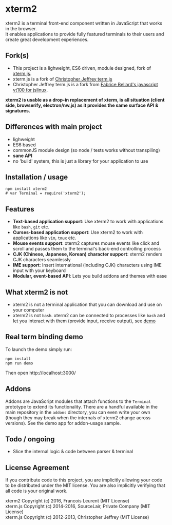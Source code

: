 # xterm2

xterm2 is a terminal front-end component written in JavaScript that works in the browser.  
It enables applications to provide fully featured terminals to their users and create great development experiences.


## Fork(s)
- This project is a lighweight, ES6 driven, module designed, fork of [xterm.js](https://github.com/sourcelair/xterm.js).
- xterm.js is a fork of [Christopher Jeffrey term.js](https://github.com/chjj/term.js/)
- Christopher Jeffrey term.js is a fork from [Fabrice Bellard's javascript vt100 for jslinux](http://bellard.org/jslinux/).

**xterm2 is usable as a drop-in replacement of xterm, is all situation (client side, browserify, electron/nw.js) as it provides the same surface API & signatures.**


## Differences with main project
* lighweight
* ES6 based 
* commonJS module design (so node / tests works without transpiling)
* **sane API**
* no 'build' system, this is just a library for your application to use


## Installation / usage

```
npm install xterm2
# var Terminal = require('xterm2');
```


## Features
- **Text-based application support**: Use xterm2 to work with applications like `bash`, `git` etc.
- **Curses-based application support**: Use xterm2 to work with applications like `vim`, `tmux` etc.
- **Mouse events support**: xterm2 captures mouse events like click and scroll and passes them to the terminal's back-end controlling process
- **CJK (Chinese, Japanese, Korean) character support**: xterm2 renders CJK characters seamlessly
- **IME support**: Insert international (including CJK) characters using IME input with your keyboard
- **Modular, event-based API**: Lets you build addons and themes with ease

## What xterm2 is not
- xterm2 is not a terminal application that you can download and use on your computer
- xterm2 is not `bash`. xterm2 can be connected to processes like `bash` and let you interact with them (provide input, receive output), see [demo](https://github.com/131/xterm2)


## Real term binding demo

To launch the demo simply run:
```
npm install
npm run demo
```
Then open http://localhost:3000/

## Addons

Addons are JavaScript modules that attach functions to the `Terminal` prototype to extend its functionality. There are a handful available in the main repository in the `addons` directory, you can even write your own (though they may break when the internals of xterm2 change across versions).
See the demo app for addon-usage sample.

## Todo  / ongoing
* Slice the internal logic & code between parser & terminal


## License Agreement

If you contribute code to this project, you are implicitly allowing your code to be distributed under the MIT license. You are also implicitly verifying that all code is your original work.

xterm2 Copyright (c) 2016, Francois Leurent (MIT License)  
xterm.js Copyright (c) 2014-2016, SourceLair, Private Company (MIT License)  
xterm.js Copyright (c) 2012-2013, Christopher Jeffrey (MIT License)  
